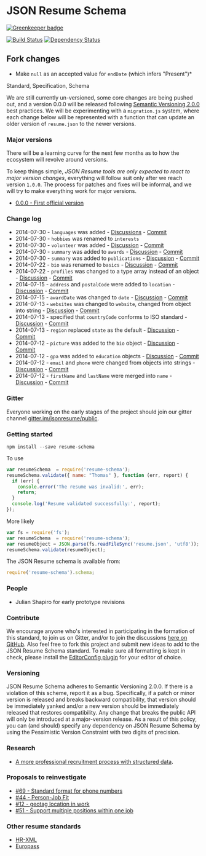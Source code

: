 # JSON Resume Schema

[![Greenkeeper badge](https://badges.greenkeeper.io/jsonresume/resume-schema.svg)](https://greenkeeper.io/)

[![Build Status](https://api.travis-ci.org/jsonresume/resume-schema.svg)](http://travis-ci.org/jsonresume/resume-schema) [![Dependency Status](https://david-dm.org/jsonresume/resume-schema.svg)](https://david-dm.org/jsonresume/resume-schema)

Fork changes
------------
- Make `null` as an accepted value for `endDate` (which infers "Present")*

Standard, Specification, Schema

We are still currently un-versioned, some core changes are being pushed out, and a version 0.0.0 will be released following [Semantic Versioning 2.0.0](SemVer.org) best practices. We will be experimenting with a `migration.js` system, where each change below will be represented with a function that can update an older version of `resume.json` to the newer versions.

### Major versions

There will be a learning curve for the next few months as to how the ecosystem will revolve around versions.

To keep things simple, *JSON Resume tools are only expected to react to major version changes*, everything will follow suit only after we reach version `1.0.0`. The process for patches and fixes will be informal, and we will try to make everything work for major versions.

* [0.0.0 - First official version](https://github.com/jsonresume/resume-schema/blob/0.0.0/schema.json)

### Change log

* 2014-07-30 - `languages` was added - [Discussions](https://github.com/jsonresume/resume-schema/issues/34) - [Commit](https://github.com/jsonresume/resume-schema/commit/f02300e36ba076787d008928b29963c3ffce6121)
* 2014-07-30 - `hobbies` was renamed to `interests`
* 2014-07-30 - `volunteer` was added - [Discussion](https://github.com/jsonresume/resume-schema/issues/43) - [Commit](https://github.com/jsonresume/resume-schema/commit/dee007c2e373645b6b67d07a92aebf22fda5b95a)
* 2014-07-30 - `summary` was added to `awards` - [Discussion](https://github.com/jsonresume/resume-schema/issues/119) - [Commit](https://github.com/jsonresume/resume-schema/commit/db5e7bcfa3f373d1293d6af073753ee41e3c3ba9)
* 2014-07-30 - `summary` was added to `publications` - [Discussion](https://github.com/jsonresume/resume-schema/issues/126) - [Commit](https://github.com/jsonresume/resume-schema/pull/129)
* 2014-07-22 - `bio` was renamed to `basics` - [Discussion](https://github.com/jsonresume/resume-schema/issues/68) - [Commit](https://github.com/jsonresume/resume-schema/pull/117)
* 2014-07-22 - `profiles` was changed to a type array instead of an object - [Discussion](https://github.com/jsonresume/resume-schema/issues/6) - [Commit](https://github.com/jsonresume/resume-schema/issues/6)
* 2014-07-15 - `address` and `postalCode` were added to `location` - [Discussion](https://github.com/jsonresume/resume-schema/issues/76) - [Commit](https://github.com/jsonresume/resume-schema/pull/110)
* 2014-07-15 - `awardDate` was changed to `date` - [Discussion](https://github.com/jsonresume/resume-schema/pull/107) - [Commit](https://github.com/jsonresume/resume-schema/pull/107)
* 2014-07-13 - `websites` was changed to `website`, changed from object into string - [Discussion](https://github.com/jsonresume/resume-schema/issues/10) - [Commit](https://github.com/jsonresume/resume-schema/pull/101)
* 2014-07-13 - specified that `countryCode` conforms to ISO standard - [Discussion](https://github.com/jsonresume/resume-schema/pull/78) - [Commit](https://github.com/jsonresume/resume-schema/pull/78)
* 2014-07-13 - `region` replaced `state` as the default - [Discussion](https://github.com/jsonresume/resume-schema/issues/19) - [Commit](https://github.com/jsonresume/resume-schema/pull/99)
* 2014-07-12 - `picture` was added to the `bio` object - [Discussion](https://github.com/jsonresume/resume-schema/issues/29) - [Commit](https://github.com/jsonresume/resume-schema/pull/80)
* 2014-07-12 - `gpa` was added to `education` objects - [Discussion](https://github.com/jsonresume/resume-schema/issues/7) - [Commit](https://github.com/jsonresume/resume-schema/pull/97)
* 2014-07-12 - `email` and `phone` were changed from objects into strings - [Discussion](https://github.com/jsonresume/resume-schema/issues/27) - [Commit](https://github.com/jsonresume/resume-schema/pull/98)
* 2014-07-12 - `firstName` and `lastName` were merged into `name` - [Discussion](https://github.com/jsonresume/resume-schema/issues/4) - [Commit](https://github.com/jsonresume/resume-schema/commit/717b2a525f4f42e9994c54bfa3cdbe0cea5776a6)

### Gitter

Everyone working on the early stages of the project should join our gitter channel [gitter.im/jsonresume/public](https://gitter.im/jsonresume/public).

### Getting started

```
npm install --save resume-schema
```

To use

```js
var resumeSchema  = require('resume-schema');
resumeSchema.validate({ name: "Thomas" }, function (err, report) {
  if (err) {
    console.error('The resume was invalid:', err);
    return;
  }
  console.log('Resume validated successfully:', report);
});
```

More likely

```js
var fs = require('fs');
var resumeSchema  = require('resume-schema');
var resumeObject = JSON.parse(fs.readFileSync('resume.json', 'utf8'));
resumeSchema.validate(resumeObject);
```

The JSON Resume schema is available from:

```js
require('resume-schema').schema;
```

### People

* Julian Shapiro for early prototype revisions

### Contribute

We encourage anyone who's interested in participating in the formation of this standard, to join us on Gitter, and/or to join the discussions [here on GitHub](https://github.com/jsonresume/resume-schema/issues). Also feel free to fork this project and submit new ideas to add to the JSON Resume Schema standard. To make sure all formatting is kept in check, please install the [EditorConfig plugin](http://editorconfig.org/) for your editor of choice.

### Versioning

JSON Resume Schema adheres to Semantic Versioning 2.0.0. If there is a violation of
this scheme, report it as a bug. Specifically, if a patch or minor version is
released and breaks backward compatibility, that version should be immediately
yanked and/or a new version should be immediately released that restores
compatibility. Any change that breaks the public API will only be introduced at
a major-version release. As a result of this policy, you can (and should)
specify any dependency on JSON Resume Schema by using the Pessimistic Version
Constraint with two digits of precision.

### Research

- [A more professional recruitment process with structured data](/research/A%20more%20professional%20recruitment%20process%20with%20structured%20CV%20data.pdf).

### Proposals to reinvestigate

* [#69 - Standard format for phone numbers](https://github.com/jsonresume/resume-schema/issues/69)
* [#44 - Person-Job Fit ](https://github.com/jsonresume/resume-schema/issues/44)
* [#12 - geotag location in work ](https://github.com/jsonresume/resume-schema/issues/12)
* [#51 - Support multiple positions within one job](https://github.com/jsonresume/resume-schema/issues/51)

### Other resume standards
* [HR-XML](https://schemas.liquid-technologies.com/HR-XML/2007-04-15/)
* [Europass](http://europass.cedefop.europa.eu/about-europass)
